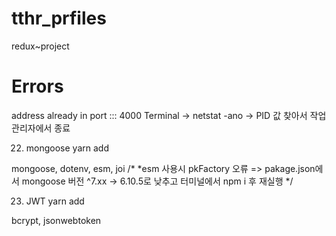 # tthr_prfiles
redux~project

# Errors
address already in port ::: 4000
Terminal -> netstat -ano -> PID 값 찾아서 작업관리자에서 종료


22. mongoose
yarn add

mongoose, dotenv, esm, joi
/*
*esm 사용시 pkFactory 오류 => pakage.json에서 mongoose 버전 ^7.xx -> 6.10.5로 낮추고 터미널에서 npm i 후 재실행
*/

23. JWT
yarn add

bcrypt, jsonwebtoken
